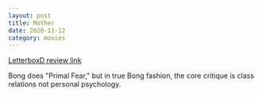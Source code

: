 ```yaml
---
layout: post
title: Mother
date: 2020-11-12
category: movies
---
```

 
[LetterboxD review link](https://letterboxd.com/samarthbhaskar/film/mother-2009/)

Bong does "Primal Fear," but in true Bong fashion, the core critique is class relations not personal psychology.